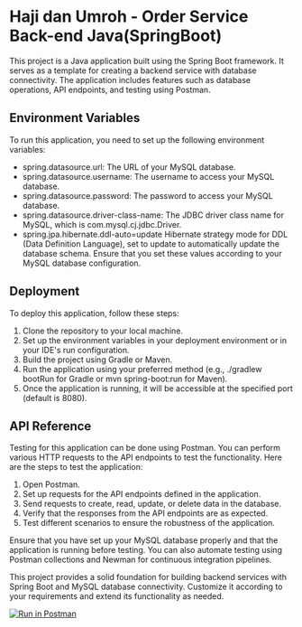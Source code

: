 # Haji dan Umroh - Order Service Back-end Java(SpringBoot)

This project is a Java application built using the Spring Boot framework. It serves as a template for creating a backend service with database connectivity. The application includes features such as database operations, API endpoints, and testing using Postman.

## Environment Variables

To run this application, you need to set up the following environment variables:

- spring.datasource.url: The URL of your MySQL database.
- spring.datasource.username: The username to access your MySQL database.
- spring.datasource.password: The password to access your MySQL database.
- spring.datasource.driver-class-name: The JDBC driver class name for MySQL, which is com.mysql.cj.jdbc.Driver.
- spring.jpa.hibernate.ddl-auto=update
  Hibernate strategy mode for DDL (Data Definition Language), set to update to automatically update the database schema.
  Ensure that you set these values according to your MySQL database configuration.

## Deployment

To deploy this application, follow these steps:

1. Clone the repository to your local machine.
2. Set up the environment variables in your deployment environment or in your IDE's run configuration.
3. Build the project using Gradle or Maven.
4. Run the application using your preferred method (e.g., ./gradlew bootRun for Gradle or mvn spring-boot:run for Maven).
5. Once the application is running, it will be accessible at the specified port (default is 8080).

## API Reference

Testing for this application can be done using Postman. You can perform various HTTP requests to the API endpoints to test the functionality. Here are the steps to test the application:

1. Open Postman.
2. Set up requests for the API endpoints defined in the application.
3. Send requests to create, read, update, or delete data in the database.
4. Verify that the responses from the API endpoints are as expected.
5. Test different scenarios to ensure the robustness of the application.

Ensure that you have set up your MySQL database properly and that the application is running before testing. You can also automate testing using Postman collections and Newman for continuous integration pipelines.

This project provides a solid foundation for building backend services with Spring Boot and MySQL database connectivity. Customize it according to your requirements and extend its functionality as needed.

[![Run in Postman](https://run.pstmn.io/button.svg)](https://app.getpostman.com/run-collection/11708290-7c9feff6-3865-40fe-aced-239108032805?action=collection%2Ffork&collection-url=entityId%3D11708290-7c9feff6-3865-40fe-aced-239108032805%26entityType%3Dcollection%26workspaceId%3Db8082477-685c-4add-8d56-64f1c34ecbdc#?env%5Bphp%5D=W3sia2V5IjoicGhwLXNlcnZlciIsInZhbHVlIjoiIGh0dHA6Ly8xMjcuMC4wLjE6ODAwMCIsImVuYWJsZWQiOnRydWUsInR5cGUiOiJkZWZhdWx0In0seyJrZXkiOiJiZWFyZXItdG9rZW4iLCJ2YWx1ZSI6IiIsImVuYWJsZWQiOnRydWUsInR5cGUiOiJzZWNyZXQifSx7ImtleSI6ImJlYXJlci10b2tlbiIsInZhbHVlIjoiIiwiZW5hYmxlZCI6ZmFsc2UsInR5cGUiOiJkZWZhdWx0In1d)
